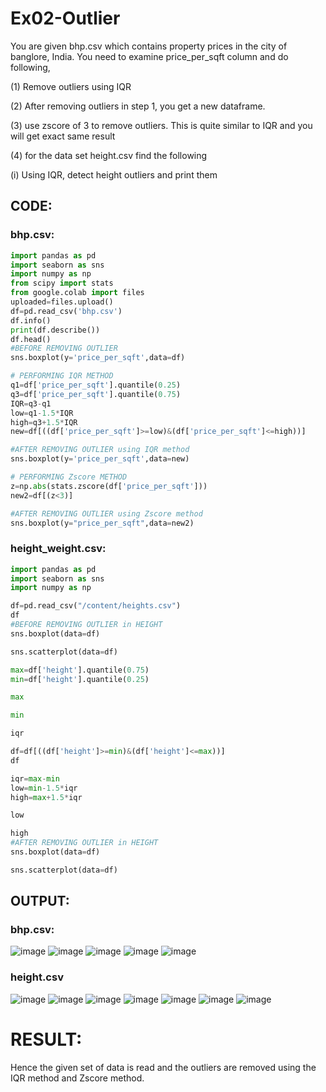 # Ex02-Outlier
You are given bhp.csv which contains property prices in the city of banglore, India. You need to examine price_per_sqft column and do following,

(1) Remove outliers using IQR

(2) After removing outliers in step 1, you get a new dataframe.

(3) use zscore of 3 to remove outliers. This is quite similar to IQR and you will get exact same result

(4) for the data set height.csv find the following

(i) Using IQR, detect height outliers and print them

## CODE:
### bhp.csv:
```python
import pandas as pd
import seaborn as sns
import numpy as np
from scipy import stats
from google.colab import files
uploaded=files.upload()
df=pd.read_csv('bhp.csv')
df.info()
print(df.describe())
df.head()
#BEFORE REMOVING OUTLIER
sns.boxplot(y='price_per_sqft',data=df)

# PERFORMING IQR METHOD
q1=df['price_per_sqft'].quantile(0.25)
q3=df['price_per_sqft'].quantile(0.75)
IQR=q3-q1
low=q1-1.5*IQR
high=q3+1.5*IQR
new=df[((df['price_per_sqft']>=low)&(df['price_per_sqft']<=high))]

#AFTER REMOVING OUTLIER using IQR method
sns.boxplot(y='price_per_sqft',data=new)

# PERFORMING Zscore METHOD
z=np.abs(stats.zscore(df['price_per_sqft']))
new2=df[(z<3)]

#AFTER REMOVING OUTLIER using Zscore method
sns.boxplot(y="price_per_sqft",data=new2)
```
### height_weight.csv:
```python
import pandas as pd
import seaborn as sns
import numpy as np

df=pd.read_csv("/content/heights.csv")
df
#BEFORE REMOVING OUTLIER in HEIGHT
sns.boxplot(data=df)

sns.scatterplot(data=df)

max=df['height'].quantile(0.75)
min=df['height'].quantile(0.25)

max

min

iqr

df=df[((df['height']>=min)&(df['height']<=max))]
df

iqr=max-min
low=min-1.5*iqr
high=max+1.5*iqr

low

high
#AFTER REMOVING OUTLIER in HEIGHT
sns.boxplot(data=df)

sns.scatterplot(data=df)
```

## OUTPUT:
### bhp.csv:
![image](https://github.com/sabithapaulraj/ODD2023---Datascience---Ex-02/assets/118343379/6684ba43-7640-4bcc-b847-ecd1efd89a91)
![image](https://github.com/sabithapaulraj/ODD2023---Datascience---Ex-02/assets/118343379/0cb19485-2662-431a-b896-7c0e74e180ee)
![image](https://github.com/sabithapaulraj/ODD2023---Datascience---Ex-02/assets/118343379/3a9ab1fb-60ed-4166-83a5-62e8bdd3c8a6)
![image](https://github.com/sabithapaulraj/ODD2023---Datascience---Ex-02/assets/118343379/77d0fe42-0318-4895-b2c9-914a7ed2f63d)
![image](https://github.com/sabithapaulraj/ODD2023---Datascience---Ex-02/assets/118343379/f9011279-0cc6-48a4-8602-23309f5819e4)

### height.csv
![image](https://github.com/sabithapaulraj/ODD2023---Datascience---Ex-02/assets/118343379/280eb03a-3b59-48bf-88ca-a86d0cbfffab)
![image](https://github.com/sabithapaulraj/ODD2023---Datascience---Ex-02/assets/118343379/0ee4078a-2fce-4f73-83c8-83c371b28664)
![image](https://github.com/sabithapaulraj/ODD2023---Datascience---Ex-02/assets/118343379/08c2ffca-b1f8-4689-bcc2-641149a4cb5d)
![image](https://github.com/sabithapaulraj/ODD2023---Datascience---Ex-02/assets/118343379/8b61ae05-285f-4679-912f-b24bb857badc)
![image](https://github.com/sabithapaulraj/ODD2023---Datascience---Ex-02/assets/118343379/4c8bb0d8-4c83-42c8-9f86-68b27fa1a8d8)
![image](https://github.com/sabithapaulraj/ODD2023---Datascience---Ex-02/assets/118343379/da0fd93a-bc44-4d2a-a209-8ab0b9d7e003)
![image](https://github.com/sabithapaulraj/ODD2023---Datascience---Ex-02/assets/118343379/10d0cf03-28af-452f-a14a-00143cded75f)

# RESULT:
Hence the given set of data is read and the outliers are removed using the IQR method and Zscore method.
